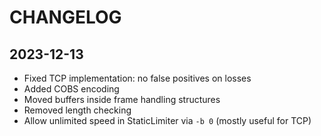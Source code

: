 # CHANGELOG

## 2023-12-13

* Fixed TCP implementation: no false positives on losses
* Added COBS encoding
* Moved buffers inside frame handling structures
* Removed length checking
* Allow unlimited speed in StaticLimiter via `-b 0` (mostly useful for TCP)
